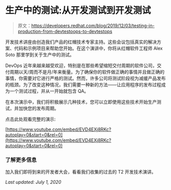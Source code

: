 # 生产中的测试:从开发测试到开发测试

> 原文：<https://developers.redhat.com/blog/2019/12/03/testing-in-production-from-devtestoops-to-devtestops>

开发技术讲座由创造我们产品的红帽技术专家主持。这些会议包括真实的解决方案、代码和示例项目来帮助您开始。在这个演讲中，你将从红帽软件工程师 Alex Soto 那里学到关于生产中的测试。

DevOps 近年来越来越受欢迎，特别是在那些希望缩短交付周期的软件公司，交付周期以天/周而不是月/年来衡量。为了确保你的软件做正确的事情并且做正确的事情，你需要对它进行严格的测试。然而，许多公司将测试阶段视为减缓产品发布的瓶颈。为了改变这种情况，我们需要一种新的方法——让应用程序的发布过程成为一个测试过程，并从一开始就包含 QA。

在本次演示中，我们将积极展示几种技术，您可以立即使用这些技术开始生产测试，并加快您的发布周期。

点击此处观看完整的演示:

[https://www.youtube.com/embed/EVD4EXj8RKc?autoplay=0&start=0&rel=0](https://www.youtube.com/embed/EVD4EXj8RKc?autoplay=0&start=0&rel=0)

### 了解更多信息

加入我们即将到来的开发者大会，看看我们收集的过去的 T2 开发技术演讲。

*Last updated: July 1, 2020*